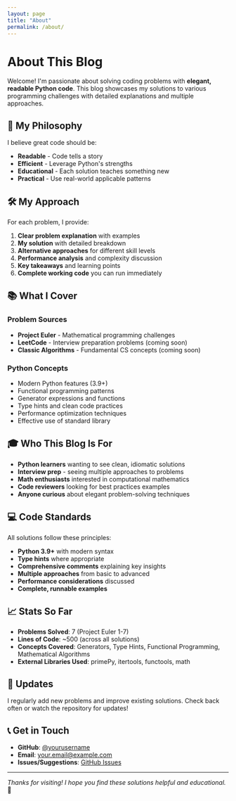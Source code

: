 ```yaml
---
layout: page
title: "About"
permalink: /about/
---
```


# About This Blog

Welcome! I'm passionate about solving coding problems with **elegant, readable Python code**. This blog showcases my solutions to various programming challenges with detailed explanations and multiple approaches.

## 🎯 My Philosophy

I believe great code should be:
- **Readable** - Code tells a story
- **Efficient** - Leverage Python's strengths  
- **Educational** - Each solution teaches something new
- **Practical** - Use real-world applicable patterns

## 🛠️ My Approach

For each problem, I provide:

1. **Clear problem explanation** with examples
2. **My solution** with detailed breakdown
3. **Alternative approaches** for different skill levels
4. **Performance analysis** and complexity discussion
5. **Key takeaways** and learning points
6. **Complete working code** you can run immediately

## 📚 What I Cover

### Problem Sources
- **Project Euler** - Mathematical programming challenges
- **LeetCode** - Interview preparation problems (coming soon)
- **Classic Algorithms** - Fundamental CS concepts (coming soon)

### Python Concepts
- Modern Python features (3.9+)
- Functional programming patterns
- Generator expressions and functions
- Type hints and clean code practices
- Performance optimization techniques
- Effective use of standard library

## 🎓 Who This Blog Is For

- **Python learners** wanting to see clean, idiomatic solutions
- **Interview prep** - seeing multiple approaches to problems
- **Math enthusiasts** interested in computational mathematics
- **Code reviewers** looking for best practices examples
- **Anyone curious** about elegant problem-solving techniques

## 💻 Code Standards

All solutions follow these principles:
- **Python 3.9+** with modern syntax
- **Type hints** where appropriate
- **Comprehensive comments** explaining key insights
- **Multiple approaches** from basic to advanced
- **Performance considerations** discussed
- **Complete, runnable examples**

## 📈 Stats So Far

- **Problems Solved**: 7 (Project Euler 1-7)
- **Lines of Code**: ~500 (across all solutions)
- **Concepts Covered**: Generators, Type Hints, Functional Programming, Mathematical Algorithms
- **External Libraries Used**: primePy, itertools, functools, math

## 🔄 Updates

I regularly add new problems and improve existing solutions. Check back often or watch the repository for updates!

## 📞 Get in Touch

- **GitHub**: [@yourusername](https://github.com/yourusername)
- **Email**: your.email@example.com
- **Issues/Suggestions**: [GitHub Issues](https://github.com/yourusername/python-problem-solving-blog/issues)

---

*Thanks for visiting! I hope you find these solutions helpful and educational.* 🚀